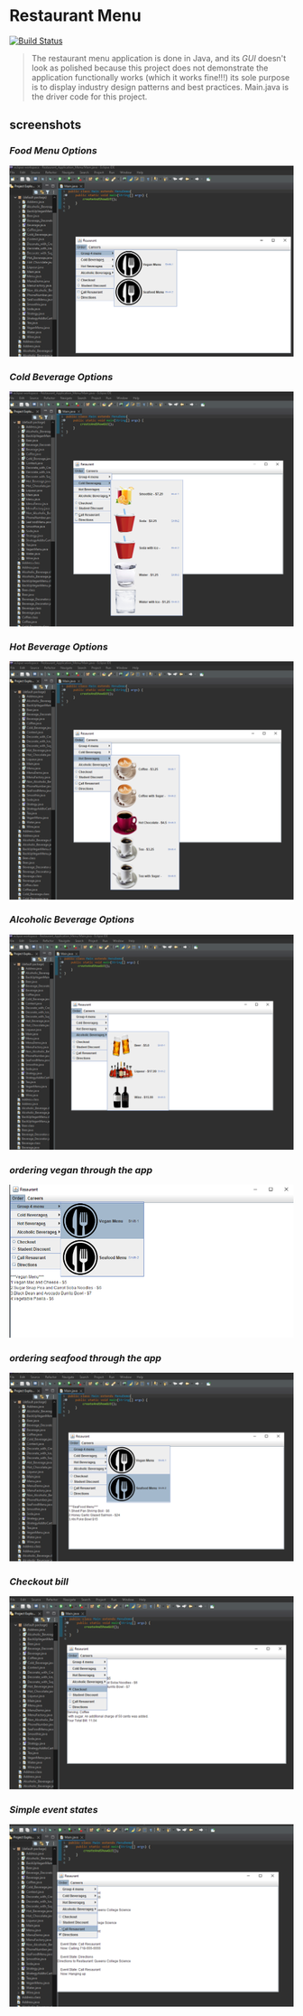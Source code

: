 # Restaurant Menu
[![Build Status](https://img.shields.io/badge/Build_Status-passing-green)](https://github.com/ArbenTemaj/Restaurant-Menu)

>The restaurant menu application is done in Java, and its _GUI_ doesn't look as polished because this project 
>does not demonstrate the application functionally works (which it works fine!!!) its sole purpose is to display
>industry design patterns and best practices. Main.java is the driver code for this project.

## screenshots
### _Food Menu Options_ ###
![ScreenShots](https://github.com/ArbenTemaj/Restaurant-Menu/blob/main/s1.png)
### _Cold Beverage Options_ ###
![ScreenShots](https://github.com/ArbenTemaj/Restaurant-Menu/blob/main/s2.png)
### _Hot Beverage Options_ ###
![ScreenShots](https://github.com/ArbenTemaj/Restaurant-Menu/blob/main/s3.png)
### _Alcoholic Beverage Options_ ###
![ScreenShots](https://github.com/ArbenTemaj/Restaurant-Menu/blob/main/s4.png)
### _ordering vegan through the app_ ###
![ScreenShots](https://github.com/ArbenTemaj/Restaurant-Menu/blob/main/s5.png)
### _ordering seafood through the app_ ###
![ScreenShots](https://github.com/ArbenTemaj/Restaurant-Menu/blob/main/s6.png)
### _Checkout bill_ ###
![ScreenShots](https://github.com/ArbenTemaj/Restaurant-Menu/blob/main/s7.png)
### _Simple event states_ ###
![ScreenShots](https://github.com/ArbenTemaj/Restaurant-Menu/blob/main/s8.png)

[//]: #
